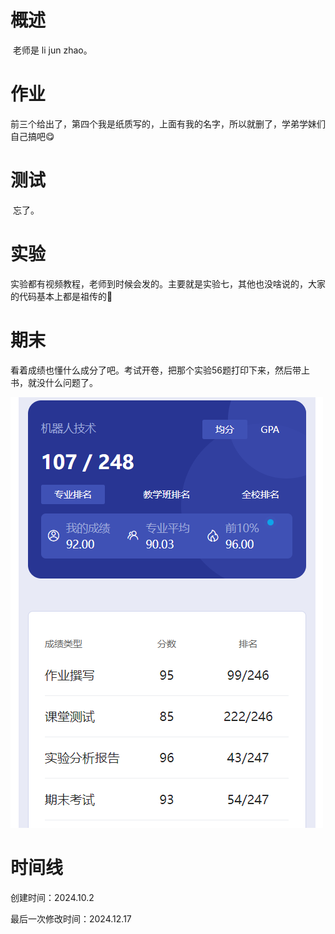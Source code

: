 # 概述

​	老师是 li jun zhao。

# 作业

​	前三个给出了，第四个我是纸质写的，上面有我的名字，所以就删了，学弟学妹们自己搞吧😋

# 测试

​	忘了。

# 实验

​	实验都有视频教程，老师到时候会发的。主要就是实验七，其他也没啥说的，大家的代码基本上都是祖传的🤣

# 期末

​	看着成绩也懂什么成分了吧。考试开卷，把那个实验56题打印下来，然后带上书，就没什么问题了。

![image-20241213182852581](机器人技术-assets/image-20241213182852581.png)

# 时间线

创建时间：2024.10.2

最后一次修改时间：2024.12.17
